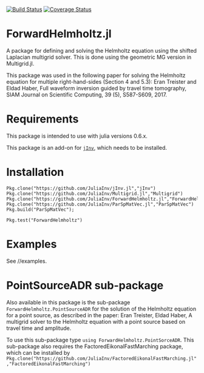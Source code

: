 [![Build Status](https://travis-ci.org/JuliaInv/ForwardHelmholtz.jl.svg?branch=master)](https://travis-ci.org/JuliaInv/ForwardHelmholtz.jl)
[![Coverage Status](https://coveralls.io/repos/github/JuliaInv/ForwardHelmholtz.jl/badge.svg?branch=master)](https://coveralls.io/github/JuliaInv/ForwardHelmholtz.jl?branch=master)

# ForwardHelmholtz.jl
A package for defining and solving the Helmholtz equation using the shifted Laplacian multigrid solver. 
This is done using the geometric MG version in Multigrid.jl.

This package was used in the following paper for solving the Helmholtz equation for multiple right-hand-sides (Section 4 and 5.3):
Eran Treister and Eldad Haber, Full waveform inversion guided by travel time tomography, SIAM Journal on Scientific Computing, 39 (5), S587-S609, 2017. 

# Requirements

This package is intended to use with julia versions 0.6.x.

This package is an add-on for [`jInv`](https://github.com/JuliaInv/jInv.jl), which needs to be installed. 

# Installation

```
Pkg.clone("https://github.com/JuliaInv/jInv.jl","jInv")
Pkg.clone("https://github.com/JuliaInv/Multigrid.jl","Multigrid")
Pkg.clone("https://github.com/JuliaInv/ForwardHelmholtz.jl","ForwardHelmholtz")
Pkg.clone("https://github.com/JuliaInv/ParSpMatVec.jl","ParSpMatVec")
Pkg.build("ParSpMatVec");

Pkg.test("ForwardHelmholtz")
```
# Examples
See //examples.

# PointSourceADR sub-package

Also available in this package is the sub-package `ForwardHelmholtz.PointSourceADR` for the solution of the Helmholtz equation for a point source, as described in the paper:
Eran Treister, Eldad Haber, A multigrid solver to the Helmholtz equation with a point source based on travel time and amplitude.

To use this sub-package type `using ForwardHelmholtz.PointSorceADR`. This sub-package also requires the FactoredEikonalFastMarching package, which can be installed by `Pkg.clone("https://github.com/JuliaInv/FactoredEikonalFastMarching.jl","FactoredEikonalFastMarching")`


